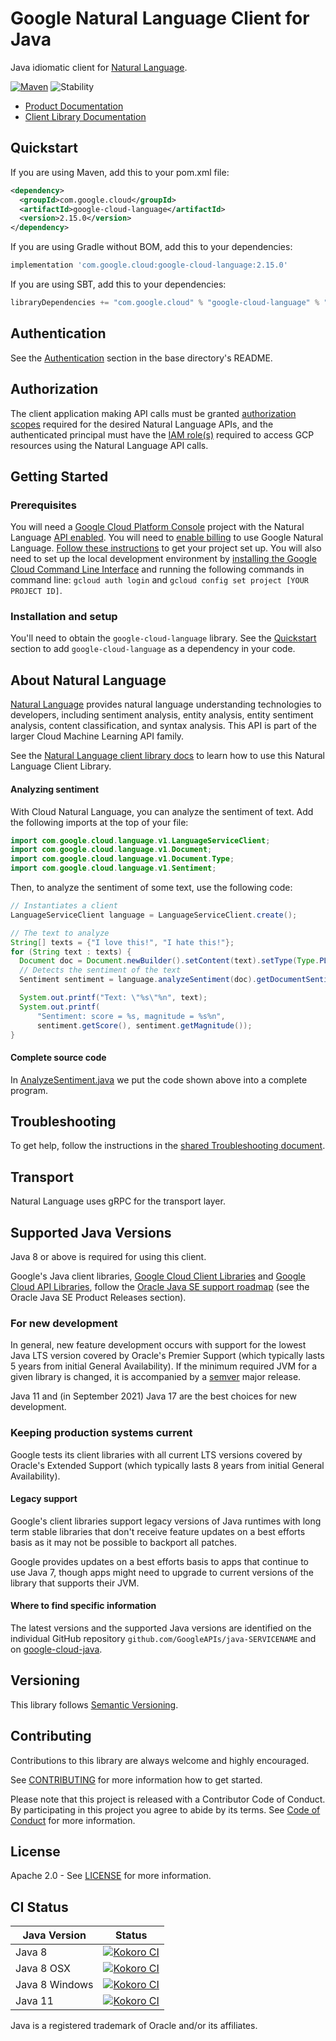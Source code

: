 # Google Natural Language Client for Java

Java idiomatic client for [Natural Language][product-docs].

[![Maven][maven-version-image]][maven-version-link]
![Stability][stability-image]

- [Product Documentation][product-docs]
- [Client Library Documentation][javadocs]


## Quickstart


If you are using Maven, add this to your pom.xml file:
<!-- {x-version-update-start:google-cloud-language:released} -->


```xml
<dependency>
  <groupId>com.google.cloud</groupId>
  <artifactId>google-cloud-language</artifactId>
  <version>2.15.0</version>
</dependency>
```

If you are using Gradle without BOM, add this to your dependencies:

```Groovy
implementation 'com.google.cloud:google-cloud-language:2.15.0'
```

If you are using SBT, add this to your dependencies:

```Scala
libraryDependencies += "com.google.cloud" % "google-cloud-language" % "2.15.0"
```
<!-- {x-version-update-end} -->

## Authentication

See the [Authentication][authentication] section in the base directory's README.

## Authorization

The client application making API calls must be granted [authorization scopes][auth-scopes] required for the desired Natural Language APIs, and the authenticated principal must have the [IAM role(s)][predefined-iam-roles] required to access GCP resources using the Natural Language API calls.

## Getting Started

### Prerequisites

You will need a [Google Cloud Platform Console][developer-console] project with the Natural Language [API enabled][enable-api].
You will need to [enable billing][enable-billing] to use Google Natural Language.
[Follow these instructions][create-project] to get your project set up. You will also need to set up the local development environment by
[installing the Google Cloud Command Line Interface][cloud-cli] and running the following commands in command line:
`gcloud auth login` and `gcloud config set project [YOUR PROJECT ID]`.

### Installation and setup

You'll need to obtain the `google-cloud-language` library.  See the [Quickstart](#quickstart) section
to add `google-cloud-language` as a dependency in your code.

## About Natural Language


[Natural Language][product-docs] provides natural language understanding technologies to developers, including sentiment analysis, entity analysis, entity sentiment analysis, content classification, and syntax analysis. This API is part of the larger Cloud Machine Learning API family.

See the [Natural Language client library docs][javadocs] to learn how to
use this Natural Language Client Library.


#### Analyzing sentiment
With Cloud Natural Language, you can analyze the sentiment of text. Add the following imports at the top of your file:

``` java
import com.google.cloud.language.v1.LanguageServiceClient;
import com.google.cloud.language.v1.Document;
import com.google.cloud.language.v1.Document.Type;
import com.google.cloud.language.v1.Sentiment;
```
Then, to analyze the sentiment of some text, use the following code:

``` java
// Instantiates a client
LanguageServiceClient language = LanguageServiceClient.create();

// The text to analyze
String[] texts = {"I love this!", "I hate this!"};
for (String text : texts) {
  Document doc = Document.newBuilder().setContent(text).setType(Type.PLAIN_TEXT).build();
  // Detects the sentiment of the text
  Sentiment sentiment = language.analyzeSentiment(doc).getDocumentSentiment();

  System.out.printf("Text: \"%s\"%n", text);
  System.out.printf(
      "Sentiment: score = %s, magnitude = %s%n",
      sentiment.getScore(), sentiment.getMagnitude());
}
```

#### Complete source code

In [AnalyzeSentiment.java](https://github.com/googleapis/google-cloud-java/blob/master/google-cloud-examples/src/main/java/com/google/cloud/examples/language/snippets/AnalyzeSentiment.java) we put the code shown above into a complete program.




## Troubleshooting

To get help, follow the instructions in the [shared Troubleshooting document][troubleshooting].

## Transport

Natural Language uses gRPC for the transport layer.

## Supported Java Versions

Java 8 or above is required for using this client.

Google's Java client libraries,
[Google Cloud Client Libraries][cloudlibs]
and
[Google Cloud API Libraries][apilibs],
follow the
[Oracle Java SE support roadmap][oracle]
(see the Oracle Java SE Product Releases section).

### For new development

In general, new feature development occurs with support for the lowest Java
LTS version covered by  Oracle's Premier Support (which typically lasts 5 years
from initial General Availability). If the minimum required JVM for a given
library is changed, it is accompanied by a [semver][semver] major release.

Java 11 and (in September 2021) Java 17 are the best choices for new
development.

### Keeping production systems current

Google tests its client libraries with all current LTS versions covered by
Oracle's Extended Support (which typically lasts 8 years from initial
General Availability).

#### Legacy support

Google's client libraries support legacy versions of Java runtimes with long
term stable libraries that don't receive feature updates on a best efforts basis
as it may not be possible to backport all patches.

Google provides updates on a best efforts basis to apps that continue to use
Java 7, though apps might need to upgrade to current versions of the library
that supports their JVM.

#### Where to find specific information

The latest versions and the supported Java versions are identified on
the individual GitHub repository `github.com/GoogleAPIs/java-SERVICENAME`
and on [google-cloud-java][g-c-j].

## Versioning


This library follows [Semantic Versioning](http://semver.org/).



## Contributing


Contributions to this library are always welcome and highly encouraged.

See [CONTRIBUTING][contributing] for more information how to get started.

Please note that this project is released with a Contributor Code of Conduct. By participating in
this project you agree to abide by its terms. See [Code of Conduct][code-of-conduct] for more
information.


## License

Apache 2.0 - See [LICENSE][license] for more information.

## CI Status

Java Version | Status
------------ | ------
Java 8 | [![Kokoro CI][kokoro-badge-image-2]][kokoro-badge-link-2]
Java 8 OSX | [![Kokoro CI][kokoro-badge-image-3]][kokoro-badge-link-3]
Java 8 Windows | [![Kokoro CI][kokoro-badge-image-4]][kokoro-badge-link-4]
Java 11 | [![Kokoro CI][kokoro-badge-image-5]][kokoro-badge-link-5]

Java is a registered trademark of Oracle and/or its affiliates.

[product-docs]: https://cloud.google.com/natural-language/docs/
[javadocs]: https://cloud.google.com/java/docs/reference/google-cloud-language/latest/overview
[kokoro-badge-image-1]: http://storage.googleapis.com/cloud-devrel-public/java/badges/google-cloud-java/java7.svg
[kokoro-badge-link-1]: http://storage.googleapis.com/cloud-devrel-public/java/badges/google-cloud-java/java7.html
[kokoro-badge-image-2]: http://storage.googleapis.com/cloud-devrel-public/java/badges/google-cloud-java/java8.svg
[kokoro-badge-link-2]: http://storage.googleapis.com/cloud-devrel-public/java/badges/google-cloud-java/java8.html
[kokoro-badge-image-3]: http://storage.googleapis.com/cloud-devrel-public/java/badges/google-cloud-java/java8-osx.svg
[kokoro-badge-link-3]: http://storage.googleapis.com/cloud-devrel-public/java/badges/google-cloud-java/java8-osx.html
[kokoro-badge-image-4]: http://storage.googleapis.com/cloud-devrel-public/java/badges/google-cloud-java/java8-win.svg
[kokoro-badge-link-4]: http://storage.googleapis.com/cloud-devrel-public/java/badges/google-cloud-java/java8-win.html
[kokoro-badge-image-5]: http://storage.googleapis.com/cloud-devrel-public/java/badges/google-cloud-java/java11.svg
[kokoro-badge-link-5]: http://storage.googleapis.com/cloud-devrel-public/java/badges/google-cloud-java/java11.html
[stability-image]: https://img.shields.io/badge/stability-stable-green
[maven-version-image]: https://img.shields.io/maven-central/v/com.google.cloud/google-cloud-language.svg
[maven-version-link]: https://central.sonatype.com/artifact/com.google.cloud/google-cloud-language/2.14.0
[authentication]: https://github.com/googleapis/google-cloud-java#authentication
[auth-scopes]: https://developers.google.com/identity/protocols/oauth2/scopes
[predefined-iam-roles]: https://cloud.google.com/iam/docs/understanding-roles#predefined_roles
[iam-policy]: https://cloud.google.com/iam/docs/overview#cloud-iam-policy
[developer-console]: https://console.developers.google.com/
[create-project]: https://cloud.google.com/resource-manager/docs/creating-managing-projects
[cloud-cli]: https://cloud.google.com/cli
[troubleshooting]: https://github.com/googleapis/google-cloud-common/blob/main/troubleshooting/readme.md#troubleshooting
[contributing]: https://github.com/googleapis/google-cloud-java/blob/main/CONTRIBUTING.md
[code-of-conduct]: https://github.com/googleapis/google-cloud-java/blob/main/CODE_OF_CONDUCT.md#contributor-code-of-conduct
[license]: https://github.com/googleapis/google-cloud-java/blob/main/LICENSE
[enable-billing]: https://cloud.google.com/apis/docs/getting-started#enabling_billing
[enable-api]: https://console.cloud.google.com/flows/enableapi?apiid=language.googleapis.com
[libraries-bom]: https://github.com/GoogleCloudPlatform/cloud-opensource-java/wiki/The-Google-Cloud-Platform-Libraries-BOM
[shell_img]: https://gstatic.com/cloudssh/images/open-btn.png

[semver]: https://semver.org/
[cloudlibs]: https://cloud.google.com/apis/docs/client-libraries-explained
[apilibs]: https://cloud.google.com/apis/docs/client-libraries-explained#google_api_client_libraries
[oracle]: https://www.oracle.com/java/technologies/java-se-support-roadmap.html
[g-c-j]: http://github.com/googleapis/google-cloud-java

